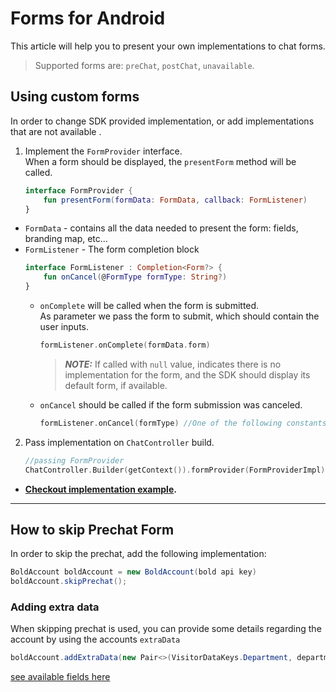 # Forms for Android
This article will help you to present your own implementations to chat forms.
> Supported forms are: `preChat`, `postChat`, `unavailable`.

## Using custom forms
In order to change SDK provided implementation, or add implementations that are not available .  
1. Implement the `FormProvider` interface.    
When a form should be displayed, the `presentForm` method will be called. 
   ```kotlin
   interface FormProvider {
       fun presentForm(formData: FormData, callback: FormListener)
   }
   ```  
  * `FormData` - contains all the data needed to present the form: fields, branding map, etc...
  * `FormListener` - The form completion block 
    ```kotlin
    interface FormListener : Completion<Form?> {
        fun onCancel(@FormType formType: String?)
    }
    ```
    - `onComplete` will be called when the form is submitted.    
      As parameter we pass the form to submit, which should contain the user inputs.
      ```kotlin
      formListener.onComplete(formData.form)
      ```
      > **_NOTE:_** If called with `null` value, indicates there is no implementation for the form, and the SDK 
        should display its default form, if available.   
  
    - `onCancel` should be called if the form submission was canceled.
      ```kotlin
      formListener.onCancel(formType) //One of the following constants: PreChatForm / PostChatForm / UnavailabilityForm
      ```
  
2. Pass implementation on `ChatController` build. 
   ```kotlin
   //passing FormProvider 
   ChatController.Builder(getContext()).formProvider(FormProviderImpl)...build(...)
   ```
  

* **[Checkout implementation example](https://github.com/bold360ai/bold360ai-mobile-samples).**

---

## How to skip Prechat Form

In order to skip the prechat, add the following implementation:

```Java
BoldAccount boldAccount = new BoldAccount(bold api key)
boldAccount.skipPrechat();
```

### Adding extra data

When skipping prechat is used, you can provide some details regarding the account by using the accounts `extraData`

```Java
boldAccount.addExtraData(new Pair<>(VisitorDataKeys.Department, department_id));
```
[see available fields here](https://developer.bold360.com/help/EN/Bold360API/Bold360API/c_bc_sdk_ios_core_integration_chat_session.html)